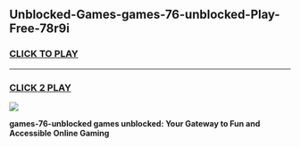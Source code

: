 
## Unblocked-Games-games-76-unblocked-Play-Free-78r9i
<h3>
<a href="https://premium76.site?title=games-76-unblocked&ref=18A1">CLICK TO PLAY</a></h3>
<hr>

<h3>
<a href="https://premium76.site?title=games-76-unblocked&ref=18A1">CLICK 2 PLAY</a>
  
</h3>

<a href="https://premium76.site?title=games-76-unblocked&ref=18A1"><img src="https://clearcache.store/games.png"></a>


**games-76-unblocked games unblocked: Your Gateway to Fun and Accessible Online Gaming**

